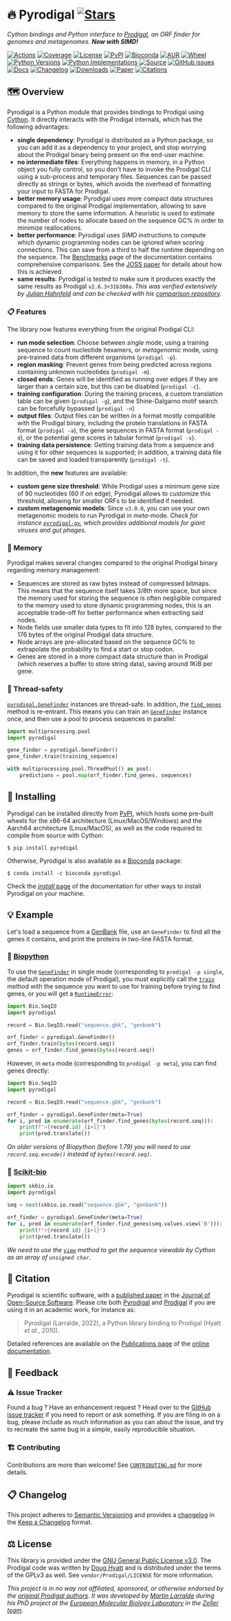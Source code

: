 # 🔥 Pyrodigal [![Stars](https://img.shields.io/github/stars/althonos/pyrodigal.svg?style=social&maxAge=3600&label=Star)](https://github.com/althonos/pyrodigal/stargazers)

*Cython bindings and Python interface to [Prodigal](https://github.com/hyattpd/Prodigal/), an ORF
finder for genomes and metagenomes. **Now with SIMD!***

[![Actions](https://img.shields.io/github/actions/workflow/status/althonos/pyrodigal/test.yml?branch=main&logo=github&style=flat-square&maxAge=300)](https://github.com/althonos/pyrodigal/actions)
[![Coverage](https://img.shields.io/codecov/c/gh/althonos/pyrodigal?style=flat-square&maxAge=3600&logo=codecov)](https://codecov.io/gh/althonos/pyrodigal/)
[![License](https://img.shields.io/badge/license-GPLv3-blue.svg?style=flat-square&maxAge=2678400)](https://choosealicense.com/licenses/gpl-3.0/)
[![PyPI](https://img.shields.io/pypi/v/pyrodigal.svg?style=flat-square&maxAge=3600&logo=PyPI)](https://pypi.org/project/pyrodigal)
[![Bioconda](https://img.shields.io/conda/vn/bioconda/pyrodigal?style=flat-square&maxAge=3600&logo=anaconda)](https://anaconda.org/bioconda/pyrodigal)
[![AUR](https://img.shields.io/aur/version/python-pyrodigal?logo=archlinux&style=flat-square&maxAge=3600)](https://aur.archlinux.org/packages/python-pyrodigal)
[![Wheel](https://img.shields.io/pypi/wheel/pyrodigal.svg?style=flat-square&maxAge=3600)](https://pypi.org/project/pyrodigal/#files)
[![Python Versions](https://img.shields.io/pypi/pyversions/pyrodigal.svg?style=flat-square&maxAge=600&logo=python)](https://pypi.org/project/pyrodigal/#files)
[![Python Implementations](https://img.shields.io/pypi/implementation/pyrodigal.svg?style=flat-square&maxAge=600&label=impl)](https://pypi.org/project/pyrodigal/#files)
[![Source](https://img.shields.io/badge/source-GitHub-303030.svg?maxAge=2678400&style=flat-square)](https://github.com/althonos/pyrodigal/)
[![GitHub issues](https://img.shields.io/github/issues/althonos/pyrodigal.svg?style=flat-square&maxAge=600)](https://github.com/althonos/pyrodigal/issues)
[![Docs](https://img.shields.io/readthedocs/pyrodigal/latest?style=flat-square&maxAge=600)](https://pyrodigal.readthedocs.io)
[![Changelog](https://img.shields.io/badge/keep%20a-changelog-8A0707.svg?maxAge=2678400&style=flat-square)](https://github.com/althonos/pyrodigal/blob/main/CHANGELOG.md)
[![Downloads](https://img.shields.io/pypi/dm/pyrodigal?style=flat-square&color=303f9f&maxAge=86400&label=downloads)](https://pepy.tech/project/pyrodigal)
[![Paper](https://img.shields.io/badge/paper-JOSS-9400ff?style=flat-square&maxAge=86400)](https://doi.org/10.21105/joss.04296)
[![Citations](https://img.shields.io/badge/dynamic/json?url=https%3A%2F%2Fbadge.dimensions.ai%2Fdetails%2Fid%2Fpub.1147419140%2Fmetadata.json&query=%24.times_cited&style=flat-square&label=citations&maxAge=86400)](https://badge.dimensions.ai/details/id/pub.1147419140)

## 🗺️ Overview

Pyrodigal is a Python module that provides bindings to Prodigal using
[Cython](https://cython.org/). It directly interacts with the Prodigal
internals, which has the following advantages:

- **single dependency**: Pyrodigal is distributed as a Python package, so you
  can add it as a dependency to your project, and stop worrying about the
  Prodigal binary being present on the end-user machine.
- **no intermediate files**: Everything happens in memory, in a Python object
  you fully control, so you don't have to invoke the Prodigal CLI using a
  sub-process and temporary files. Sequences can be passed directly as
  strings or bytes, which avoids the overhead of formatting your input to
  FASTA for Prodigal.
- **better memory usage**: Pyrodigal uses more compact data structures compared
  to the original Prodigal implementation, allowing to save memory to store 
  the same information. A heuristic is used to estimate the number of nodes
  to allocate based on the sequence GC% in order to minimize reallocations.
- **better performance**: Pyrodigal uses *SIMD* instructions to compute which
  dynamic programming nodes can be ignored when scoring connections. This can
  save from a third to half the runtime depending on the sequence. The [Benchmarks](https://pyrodigal.readthedocs.io/en/stable/benchmarks.html) page of the documentation contains comprehensive comparisons. See the [JOSS paper](https://doi.org/10.21105/joss.04296)
  for details about how this is achieved.
- **same results**: Pyrodigal is tested to make sure it produces
  exactly the same results as Prodigal `v2.6.3+31b300a`. *This was verified
  extensively by [Julian Hahnfeld](https://github.com/jhahnfeld) and can be
  checked with his [comparison repository](https://github.com/jhahnfeld/prodigal-pyrodigal-comparison).*

### 📋 Features

The library now features everything from the original Prodigal CLI:

- **run mode selection**: Choose between *single* mode, using a training
  sequence to count nucleotide hexamers, or *metagenomic* mode, using
  pre-trained data from different organisms (`prodigal -p`).
- **region masking**: Prevent genes from being predicted across regions
  containing unknown nucleotides  (`prodigal -m`).
- **closed ends**: Genes will be identified as running over edges if they
  are larger than a certain size, but this can be disabled (`prodigal -c`).
- **training configuration**: During the training process, a custom
  translation table can be given (`prodigal -g`), and the Shine-Dalgarno motif
  search can be forcefully bypassed (`prodigal -n`)
- **output files**: Output files can be written in a format mostly
  compatible with the Prodigal binary, including the protein translations
  in FASTA format (`prodigal -a`), the gene sequences in FASTA format
  (`prodigal -d`), or the potential gene scores in tabular format
  (`prodigal -s`).
- **training data persistence**: Getting training data from a sequence and
  using it for other sequences is supported; in addition, a training data
  file can be saved and loaded transparently (`prodigal -t`).

In addition, the **new** features are available:

- **custom gene size threshold**: While Prodigal uses a minimum gene size
  of 90 nucleotides (60 if on edge), Pyrodigal allows to customize this
  threshold, allowing for smaller ORFs to be identified if needed.
- **custom metagenomic models**: Since `v3.0.0`, you can use your own 
  metagenomic models to run Pyrodigal in *meta*-mode. *Check for instance
  [`pyrodigal-gv`](https://github.com/althonos/pyrodigal-gv), which 
  provides additional models for giant viruses and gut phages.*

### 🐏 Memory

Pyrodigal makes several changes compared to the original Prodigal binary
regarding memory management:

* Sequences are stored as raw bytes instead of compressed bitmaps. This means
  that the sequence itself takes 3/8th more space, but since the memory used
  for storing the sequence is often negligible compared to the memory used to
  store dynamic programming nodes, this is an acceptable trade-off for better
  performance when extracting said nodes.
* Node fields use smaller data types to fit into 128 bytes, compared to the 
  176 bytes of the original Prodigal data structure.
* Node arrays are pre-allocated based on the sequence GC% to extrapolate the
  probability to find a start or stop codon.
* Genes are stored in a more compact data structure than in Prodigal (which
  reserves a buffer to store string data), saving around 1KiB per gene.


### 🧶 Thread-safety

[`pyrodigal.GeneFinder`](https://pyrodigal.readthedocs.io/en/stable/api/orf_finder.html#pyrodigal.GeneFinder)
instances are thread-safe. In addition, the
[`find_genes`](https://pyrodigal.readthedocs.io/en/stable/api/gene_finder.html#pyrodigal.GeneFinder.find_genes)
method is re-entrant. This means you can train an
[`GeneFinder`](https://pyrodigal.readthedocs.io/en/stable/api/gene_finder.html#pyrodigal.GeneFinder)
instance once, and then use a pool to process sequences in parallel:
```python
import multiprocessing.pool
import pyrodigal

gene_finder = pyrodigal.GeneFinder()
gene_finder.train(training_sequence)

with multiprocessing.pool.ThreadPool() as pool:
    predictions = pool.map(orf_finder.find_genes, sequences)
```

## 🔧 Installing

Pyrodigal can be installed directly from [PyPI](https://pypi.org/project/pyrodigal/),
which hosts some pre-built wheels for the x86-64 architecture (Linux/MacOS/Windows)
and the Aarch64 architecture (Linux/MacOS), as well as the code required to compile
from source with Cython:
```console
$ pip install pyrodigal
```

Otherwise, Pyrodigal is also available as a [Bioconda](https://bioconda.github.io/)
package:
```console
$ conda install -c bioconda pyrodigal
```

Check the [*install* page](https://pyrodigal.readthedocs.io/en/stable/install.html)
of the documentation for other ways to install Pyrodigal on your machine.

## 💡 Example

Let's load a sequence from a
[GenBank](http://www.insdc.org/files/feature_table.html) file, use an `GeneFinder`
to find all the genes it contains, and print the proteins in two-line FASTA
format.

### 🔬 [Biopython](https://github.com/biopython/biopython)

To use the [`GeneFinder`](https://pyrodigal.readthedocs.io/en/stable/api/orf_finder.html#pyrodigal.GeneFinder)
in single mode (corresponding to `prodigal -p single`, the default operation mode of Prodigal),
you must explicitly call the
[`train`](https://pyrodigal.readthedocs.io/en/stable/api/orf_finder.html#pyrodigal.GeneFinder.train) method
with the sequence you want to use for training before trying to find genes,
or you will get a [`RuntimeError`](https://docs.python.org/3/library/exceptions.html#RuntimeError):
```python
import Bio.SeqIO
import pyrodigal

record = Bio.SeqIO.read("sequence.gbk", "genbank")

orf_finder = pyrodigal.GeneFinder()
orf_finder.train(bytes(record.seq))
genes = orf_finder.find_genes(bytes(record.seq))
```

However, in `meta` mode (corresponding to `prodigal -p meta`), you can find genes directly:
```python
import Bio.SeqIO
import pyrodigal

record = Bio.SeqIO.read("sequence.gbk", "genbank")

orf_finder = pyrodigal.GeneFinder(meta=True)
for i, pred in enumerate(orf_finder.find_genes(bytes(record.seq))):
    print(f">{record.id}_{i+1}")
    print(pred.translate())
```

*On older versions of Biopython (before 1.79) you will need to use
`record.seq.encode()` instead of `bytes(record.seq)`*.


### 🧪 [Scikit-bio](https://github.com/biocore/scikit-bio)

```python
import skbio.io
import pyrodigal

seq = next(skbio.io.read("sequence.gbk", "genbank"))

orf_finder = pyrodigal.GeneFinder(meta=True)
for i, pred in enumerate(orf_finder.find_genes(seq.values.view('B'))):
    print(f">{record.id}_{i+1}")
    print(pred.translate())
```

*We need to use the [`view`](https://numpy.org/doc/stable/reference/generated/numpy.ndarray.view.html)
method to get the sequence viewable by Cython as an array of `unsigned char`.*


## 🔖 Citation

Pyrodigal is scientific software, with a
[published paper](https://doi.org/10.21105/joss.04296)
in the [Journal of Open-Source Software](https://joss.theoj.org/). Please
cite both [Pyrodigal](https://doi.org/10.21105/joss.04296)
and [Prodigal](https://doi.org/10.1186/1471-2105-11-119) if you are using it in
an academic work, for instance as:

> Pyrodigal (Larralde, 2022), a Python library binding to Prodigal (Hyatt *et al.*, 2010).

Detailed references are available on the [Publications page](https://pyrodigal.readthedocs.io/en/stable/publications.html) of the
[online documentation](https://pyrodigal.readthedocs.io/).

## 💭 Feedback

### ⚠️ Issue Tracker

Found a bug ? Have an enhancement request ? Head over to the [GitHub issue
tracker](https://github.com/althonos/pyrodigal/issues) if you need to report
or ask something. If you are filing in on a bug, please include as much
information as you can about the issue, and try to recreate the same bug
in a simple, easily reproducible situation.

### 🏗️ Contributing

Contributions are more than welcome! See
[`CONTRIBUTING.md`](https://github.com/althonos/pyrodigal/blob/main/CONTRIBUTING.md)
for more details.

## 📋 Changelog

This project adheres to [Semantic Versioning](http://semver.org/spec/v2.0.0.html)
and provides a [changelog](https://github.com/althonos/pyrodigal/blob/main/CHANGELOG.md)
in the [Keep a Changelog](http://keepachangelog.com/en/1.0.0/) format.


## ⚖️ License

This library is provided under the [GNU General Public License v3.0](https://choosealicense.com/licenses/gpl-3.0/).
The Prodigal code was written by [Doug Hyatt](https://github.com/hyattpd) and is distributed under the
terms of the GPLv3 as well. See `vendor/Prodigal/LICENSE` for more information.

*This project is in no way not affiliated, sponsored, or otherwise endorsed
by the [original Prodigal authors](https://github.com/hyattpd). It was developed
by [Martin Larralde](https://github.com/althonos/) during his PhD project
at the [European Molecular Biology Laboratory](https://www.embl.de/) in
the [Zeller team](https://github.com/zellerlab).*
